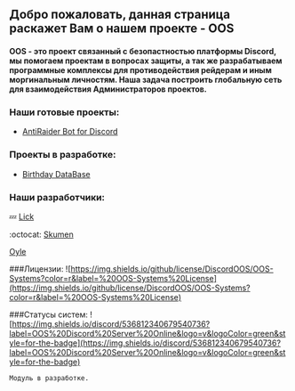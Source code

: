 ## Добро пожаловать, данная страница раскажет Вам о нашем проекте - OOS 

#### OOS - это проект связанный с безопастностью платформы Discord, мы помогаем проектам в вопросах защиты, а так же разрабатываем программные комплексы для противодействия рейдерам и иным моргинальным личностям. Наша задача построить глобальную сеть для взаимодействия Администраторов проектов.

### Наши готовые проекты:

- [AntiRaider Bot for Discord](https://discordoos.github.io/OOS-Secutity-Bot-for-Discord/)

### Проекты в разработке:
- [Birthday DataBase]()

### Наши разработчики:
:zzz: [Lick]()

:octocat:    [Skumen]()

[Oyle]()

###Лицензии:
![https://img.shields.io/github/license/DiscordOOS/OOS-Systems?color=r&label=%20OOS-Systems%20License](https://img.shields.io/github/license/DiscordOOS/OOS-Systems?color=r&label=%20OOS-Systems%20License)

###Статусы систем:
![https://img.shields.io/discord/536812340679540736?label=OOS%20Discord%20Server%20Online&logo=v&logoColor=green&style=for-the-badge](https://img.shields.io/discord/536812340679540736?label=OOS%20Discord%20Server%20Online&logo=v&logoColor=green&style=for-the-badge)
```markdown
Модуль в разработке.
```